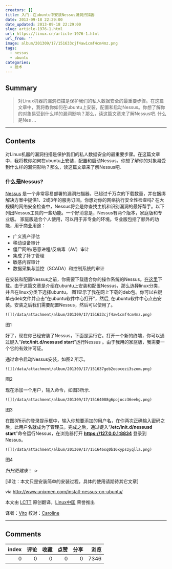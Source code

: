 ```yaml
---
creators: []
title: 入门：在ubuntu中安装Nessus漏洞扫描器
date: 2013-09-18 22:29:00
date_updated: 2013-09-18 22:29:00
slug: article-1976-1.html
url: https://linux.cn/article-1976-1.html
url_from: ''
image: album/201309/17/151633cjf4aw1cmf4cm4mz.png
tags:
  - nessus
  - ubuntu
categories:
  - 技术
---
```


## Summary

> 对Linux机器的漏洞扫描是保护我们的私人数据安全的最重要步骤。在这篇文章中，我将教你如何在ubuntu上安装，配置和启动Nessus。你想了解你的对象易受到什么样的漏洞影响？那么，读这篇文章来了解Nessus吧.
> 什么是Nes ...

***

<!-- more -->

## Contents

对Linux机器的漏洞扫描是保护我们的私人数据安全的最重要步骤。在这篇文章中，我将教你如何在ubuntu上安装，配置和启动Nessus。你想了解你的对象易受到什么样的漏洞影响？那么，读这篇文章来了解Nessus吧.

### **什么是Nessus?**

[Nessus](http://www.tenable.com/products/nessus) 是一个非常容易部署的漏洞扫描器。已超过千万次的下载数量，并在捆绑解决方案中提供1、2或3年的服务订阅。你想对你的网络执行安全性检查吗? 在大规模的网络安全检查中，Nessus将会是你查找主机和识别漏洞的最好帮手。以下列出Nessus工具的一些功能。一个好消息是，Nessus有两个版本，家庭版和专业版。 家庭版适合个人使用，可以用于非专业的环境。专业版包括了额外的功能，用于商业用途：

* 广义资产评估
* 移动设备审计
* 僵尸网络/恶意进程/反病毒（AV）审计
* 集成了补丁管理
* 敏感内容审计
* 数据采集与监控（SCADA）和控制系统的审计

在安装和配置Nessus之前，你需要下载适合你的操作系统的Nessus。[在这里](http://www.tenable.com/products/nessus/select-your-operating-system)下载。由于这篇文章是介绍在ubuntu上安装和配置Nessus，那么选择linux分类，并且在linux分类下选择ubuntu。 图1显示了我在网上下载的deb包。你可以右键单击deb文件并点击“在ubuntu软件中心打开”，然后, 在ubuntu软件中心点击安装。安装之后我们需要配置Nessus，然后可以使用了。

`![](/data/attachment/album/201309/17/151633cjf4aw1cmf4cm4mz.png)`

图1

好了，现在你已经安装了Nessus，下面是运行它。打开一个新的终端，你可以通过键入“**/etc/init.d/nessusd start**”运行Nessus 。由于我用的家庭版，我需要一个它的有效许可证。

通过命令启动Nessus安装，如图2 所示。

`![](/data/attachment/album/201309/17/151637geb2ooocezi3szom.png)`

图2

现在添加一个用户，输入命令，如图3所示.

`![](/data/attachment/album/201309/17/15164088g6pojocz36eehg.png)`

图3

在图3所示的登录提示框中，输入你想要添加的用户名，在你两次正确输入密码之后，此用户名就成为了管理员。完成之后，通过键入“**/etc/init.d/nessusd start**”命令运行Nessus，在浏览器打开 **https://127.0.0.1:8834** 登录到Nessus。

`![](/data/attachment/album/201309/17/151646sq0b16xypszyqlla.png)`

图4

*扫扫更健康*！ :>

[译注：本文只是安装简单的安装过程，具体的使用请期待其它文章]

 

via <http://www.unixmen.com/install-nessus-on-ubuntu/>

本文由 [LCTT](https://github.com/LCTT/TranslateProject) 原创翻译，[Linux中国](https://linux.cn/portal.php) 荣誉推出

译者：[Vito](https://linux.cn/space/Vito) 校对：[Caroline](https://linux.cn/space/14763/)

***

## Comments


|   index |   评论 |   收藏 |   点赞 |   分享 |   浏览 |
|--------:|-------:|-------:|-------:|-------:|-------:|
|       0 |      0 |      0 |      0 |      0 |   7346 |

